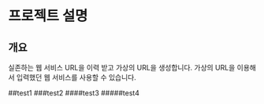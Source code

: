 ﻿프로젝트 설명
===========================

## 개요
실존하는 웹 서비스 URL을 이력 받고 가상의 URL을 생성합니다.
가상의 URL을 이용해서 입력했던 웹 서비스를 사용할 수 있습니다.

##test1
###test2
####test3
#####test4